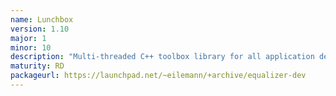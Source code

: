 ```yaml
---
name: Lunchbox
version: 1.10
major: 1
minor: 10
description: "Multi-threaded C++ toolbox library for all application developers creating high-performance multi-threaded programs."
maturity: RD
packageurl: https://launchpad.net/~eilemann/+archive/equalizer-dev
---
```


